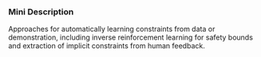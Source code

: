 ### Mini Description

Approaches for automatically learning constraints from data or demonstration, including inverse reinforcement learning for safety bounds and extraction of implicit constraints from human feedback.
